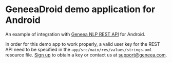 # GeneeaDroid demo application for Android

An example of integration with [Geneea NLP REST API](https://api.geneea.com) for Android.

In order for this demo app to work properly, a valid user key for the REST API need to be specified
in the `app/src/main/res/values/strings.xml` resource file. [Sign up](https://geneea.3scale.net/)
to obtain a key or contact us at [support@geneea.com](mailto:support@geneea.com).

